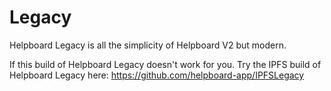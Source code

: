 # Legacy
Helpboard Legacy is all the simplicity of Helpboard V2 but modern.

If this build of Helpboard Legacy doesn't work for you. Try the IPFS build of Helpboard Legacy here: https://github.com/helpboard-app/IPFSLegacy
